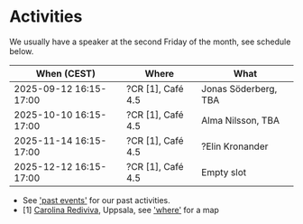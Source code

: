 # Activities

We usually have a speaker at the second Friday of the month,
see schedule below.

When (CEST)               | Where                   |What
--------------------------|-------------------------|-----------------------------------------------------------------------------------------------------------------
2025-09-12 16:15-17:00    |?CR [1], Café 4.5        |Jonas Söderberg, TBA
2025-10-10 16:15-17:00    |?CR [1], Café 4.5        |Alma Nilsson, TBA
2025-11-14 16:15-17:00    |?CR [1], Café 4.5        |?Elin Kronander
2025-12-12 16:15-17:00    |?CR [1], Café 4.5        |Empty slot

- See ['past events'](past_events.md) for our past activities.
- [1] [Carolina Rediviva](https://link.mazemap.com/90ZtnxI3), Uppsala,
  see ['where'](../where.md) for a map
